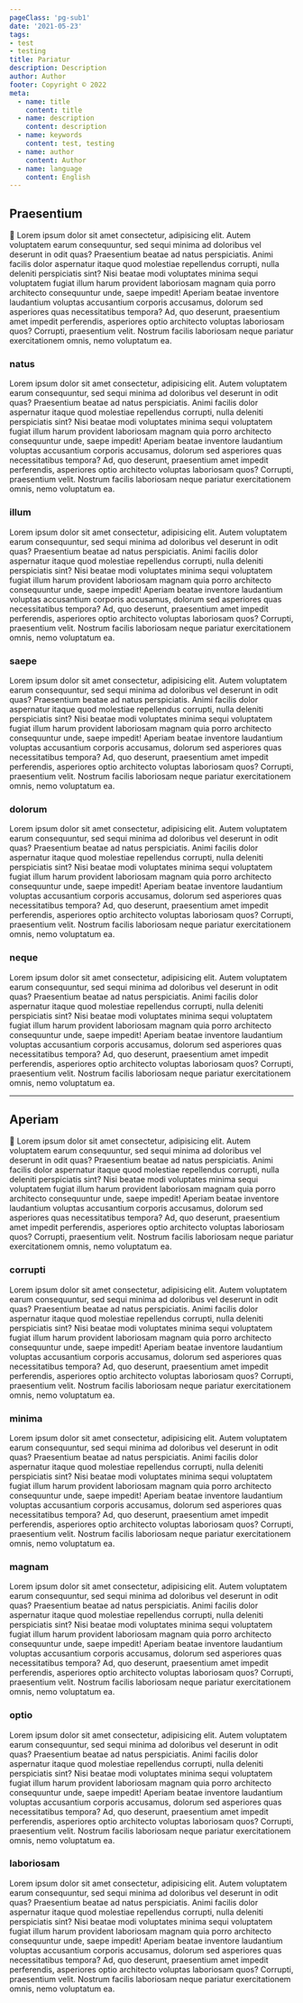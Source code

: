```yaml
---
pageClass: 'pg-sub1'
date: '2021-05-23'
tags:
- test
- testing
title: Pariatur
description: Description
author: Author
footer: Copyright © 2022
meta:
  - name: title
    content: title
  - name: description
    content: description
  - name: keywords
    content: test, testing
  - name: author
    content: Author
  - name: language
    content: English
---
```


## Praesentium

:tada: Lorem ipsum dolor sit amet consectetur, adipisicing elit. Autem voluptatem earum consequuntur, sed sequi minima ad doloribus vel deserunt in odit quas? Praesentium beatae ad natus perspiciatis. Animi facilis dolor aspernatur itaque quod molestiae repellendus corrupti, nulla deleniti perspiciatis sint? Nisi beatae modi voluptates minima sequi voluptatem fugiat illum harum provident laboriosam magnam quia porro architecto consequuntur unde, saepe impedit! Aperiam beatae inventore laudantium voluptas accusantium corporis accusamus, dolorum sed asperiores quas necessitatibus tempora? Ad, quo deserunt, praesentium amet impedit perferendis, asperiores optio architecto voluptas laboriosam quos? Corrupti, praesentium velit. Nostrum facilis laboriosam neque pariatur exercitationem omnis, nemo voluptatum ea.

### natus

Lorem ipsum dolor sit amet consectetur, adipisicing elit. Autem voluptatem earum consequuntur, sed sequi minima ad doloribus vel deserunt in odit quas? Praesentium beatae ad natus perspiciatis. Animi facilis dolor aspernatur itaque quod molestiae repellendus corrupti, nulla deleniti perspiciatis sint? Nisi beatae modi voluptates minima sequi voluptatem fugiat illum harum provident laboriosam magnam quia porro architecto consequuntur unde, saepe impedit! Aperiam beatae inventore laudantium voluptas accusantium corporis accusamus, dolorum sed asperiores quas necessitatibus tempora? Ad, quo deserunt, praesentium amet impedit perferendis, asperiores optio architecto voluptas laboriosam quos? Corrupti, praesentium velit. Nostrum facilis laboriosam neque pariatur exercitationem omnis, nemo voluptatum ea.

### illum

Lorem ipsum dolor sit amet consectetur, adipisicing elit. Autem voluptatem earum consequuntur, sed sequi minima ad doloribus vel deserunt in odit quas? Praesentium beatae ad natus perspiciatis. Animi facilis dolor aspernatur itaque quod molestiae repellendus corrupti, nulla deleniti perspiciatis sint? Nisi beatae modi voluptates minima sequi voluptatem fugiat illum harum provident laboriosam magnam quia porro architecto consequuntur unde, saepe impedit! Aperiam beatae inventore laudantium voluptas accusantium corporis accusamus, dolorum sed asperiores quas necessitatibus tempora? Ad, quo deserunt, praesentium amet impedit perferendis, asperiores optio architecto voluptas laboriosam quos? Corrupti, praesentium velit. Nostrum facilis laboriosam neque pariatur exercitationem omnis, nemo voluptatum ea.

### saepe

Lorem ipsum dolor sit amet consectetur, adipisicing elit. Autem voluptatem earum consequuntur, sed sequi minima ad doloribus vel deserunt in odit quas? Praesentium beatae ad natus perspiciatis. Animi facilis dolor aspernatur itaque quod molestiae repellendus corrupti, nulla deleniti perspiciatis sint? Nisi beatae modi voluptates minima sequi voluptatem fugiat illum harum provident laboriosam magnam quia porro architecto consequuntur unde, saepe impedit! Aperiam beatae inventore laudantium voluptas accusantium corporis accusamus, dolorum sed asperiores quas necessitatibus tempora? Ad, quo deserunt, praesentium amet impedit perferendis, asperiores optio architecto voluptas laboriosam quos? Corrupti, praesentium velit. Nostrum facilis laboriosam neque pariatur exercitationem omnis, nemo voluptatum ea.

### dolorum

Lorem ipsum dolor sit amet consectetur, adipisicing elit. Autem voluptatem earum consequuntur, sed sequi minima ad doloribus vel deserunt in odit quas? Praesentium beatae ad natus perspiciatis. Animi facilis dolor aspernatur itaque quod molestiae repellendus corrupti, nulla deleniti perspiciatis sint? Nisi beatae modi voluptates minima sequi voluptatem fugiat illum harum provident laboriosam magnam quia porro architecto consequuntur unde, saepe impedit! Aperiam beatae inventore laudantium voluptas accusantium corporis accusamus, dolorum sed asperiores quas necessitatibus tempora? Ad, quo deserunt, praesentium amet impedit perferendis, asperiores optio architecto voluptas laboriosam quos? Corrupti, praesentium velit. Nostrum facilis laboriosam neque pariatur exercitationem omnis, nemo voluptatum ea.

### neque

Lorem ipsum dolor sit amet consectetur, adipisicing elit. Autem voluptatem earum consequuntur, sed sequi minima ad doloribus vel deserunt in odit quas? Praesentium beatae ad natus perspiciatis. Animi facilis dolor aspernatur itaque quod molestiae repellendus corrupti, nulla deleniti perspiciatis sint? Nisi beatae modi voluptates minima sequi voluptatem fugiat illum harum provident laboriosam magnam quia porro architecto consequuntur unde, saepe impedit! Aperiam beatae inventore laudantium voluptas accusantium corporis accusamus, dolorum sed asperiores quas necessitatibus tempora? Ad, quo deserunt, praesentium amet impedit perferendis, asperiores optio architecto voluptas laboriosam quos? Corrupti, praesentium velit. Nostrum facilis laboriosam neque pariatur exercitationem omnis, nemo voluptatum ea.

---

## Aperiam

:tada: Lorem ipsum dolor sit amet consectetur, adipisicing elit. Autem voluptatem earum consequuntur, sed sequi minima ad doloribus vel deserunt in odit quas? Praesentium beatae ad natus perspiciatis. Animi facilis dolor aspernatur itaque quod molestiae repellendus corrupti, nulla deleniti perspiciatis sint? Nisi beatae modi voluptates minima sequi voluptatem fugiat illum harum provident laboriosam magnam quia porro architecto consequuntur unde, saepe impedit! Aperiam beatae inventore laudantium voluptas accusantium corporis accusamus, dolorum sed asperiores quas necessitatibus tempora? Ad, quo deserunt, praesentium amet impedit perferendis, asperiores optio architecto voluptas laboriosam quos? Corrupti, praesentium velit. Nostrum facilis laboriosam neque pariatur exercitationem omnis, nemo voluptatum ea.

### corrupti

Lorem ipsum dolor sit amet consectetur, adipisicing elit. Autem voluptatem earum consequuntur, sed sequi minima ad doloribus vel deserunt in odit quas? Praesentium beatae ad natus perspiciatis. Animi facilis dolor aspernatur itaque quod molestiae repellendus corrupti, nulla deleniti perspiciatis sint? Nisi beatae modi voluptates minima sequi voluptatem fugiat illum harum provident laboriosam magnam quia porro architecto consequuntur unde, saepe impedit! Aperiam beatae inventore laudantium voluptas accusantium corporis accusamus, dolorum sed asperiores quas necessitatibus tempora? Ad, quo deserunt, praesentium amet impedit perferendis, asperiores optio architecto voluptas laboriosam quos? Corrupti, praesentium velit. Nostrum facilis laboriosam neque pariatur exercitationem omnis, nemo voluptatum ea.

### minima

Lorem ipsum dolor sit amet consectetur, adipisicing elit. Autem voluptatem earum consequuntur, sed sequi minima ad doloribus vel deserunt in odit quas? Praesentium beatae ad natus perspiciatis. Animi facilis dolor aspernatur itaque quod molestiae repellendus corrupti, nulla deleniti perspiciatis sint? Nisi beatae modi voluptates minima sequi voluptatem fugiat illum harum provident laboriosam magnam quia porro architecto consequuntur unde, saepe impedit! Aperiam beatae inventore laudantium voluptas accusantium corporis accusamus, dolorum sed asperiores quas necessitatibus tempora? Ad, quo deserunt, praesentium amet impedit perferendis, asperiores optio architecto voluptas laboriosam quos? Corrupti, praesentium velit. Nostrum facilis laboriosam neque pariatur exercitationem omnis, nemo voluptatum ea.

### magnam

Lorem ipsum dolor sit amet consectetur, adipisicing elit. Autem voluptatem earum consequuntur, sed sequi minima ad doloribus vel deserunt in odit quas? Praesentium beatae ad natus perspiciatis. Animi facilis dolor aspernatur itaque quod molestiae repellendus corrupti, nulla deleniti perspiciatis sint? Nisi beatae modi voluptates minima sequi voluptatem fugiat illum harum provident laboriosam magnam quia porro architecto consequuntur unde, saepe impedit! Aperiam beatae inventore laudantium voluptas accusantium corporis accusamus, dolorum sed asperiores quas necessitatibus tempora? Ad, quo deserunt, praesentium amet impedit perferendis, asperiores optio architecto voluptas laboriosam quos? Corrupti, praesentium velit. Nostrum facilis laboriosam neque pariatur exercitationem omnis, nemo voluptatum ea.

### optio

Lorem ipsum dolor sit amet consectetur, adipisicing elit. Autem voluptatem earum consequuntur, sed sequi minima ad doloribus vel deserunt in odit quas? Praesentium beatae ad natus perspiciatis. Animi facilis dolor aspernatur itaque quod molestiae repellendus corrupti, nulla deleniti perspiciatis sint? Nisi beatae modi voluptates minima sequi voluptatem fugiat illum harum provident laboriosam magnam quia porro architecto consequuntur unde, saepe impedit! Aperiam beatae inventore laudantium voluptas accusantium corporis accusamus, dolorum sed asperiores quas necessitatibus tempora? Ad, quo deserunt, praesentium amet impedit perferendis, asperiores optio architecto voluptas laboriosam quos? Corrupti, praesentium velit. Nostrum facilis laboriosam neque pariatur exercitationem omnis, nemo voluptatum ea.

### laboriosam

Lorem ipsum dolor sit amet consectetur, adipisicing elit. Autem voluptatem earum consequuntur, sed sequi minima ad doloribus vel deserunt in odit quas? Praesentium beatae ad natus perspiciatis. Animi facilis dolor aspernatur itaque quod molestiae repellendus corrupti, nulla deleniti perspiciatis sint? Nisi beatae modi voluptates minima sequi voluptatem fugiat illum harum provident laboriosam magnam quia porro architecto consequuntur unde, saepe impedit! Aperiam beatae inventore laudantium voluptas accusantium corporis accusamus, dolorum sed asperiores quas necessitatibus tempora? Ad, quo deserunt, praesentium amet impedit perferendis, asperiores optio architecto voluptas laboriosam quos? Corrupti, praesentium velit. Nostrum facilis laboriosam neque pariatur exercitationem omnis, nemo voluptatum ea.

<style lang="sass">
.pg-sub1
</style>
